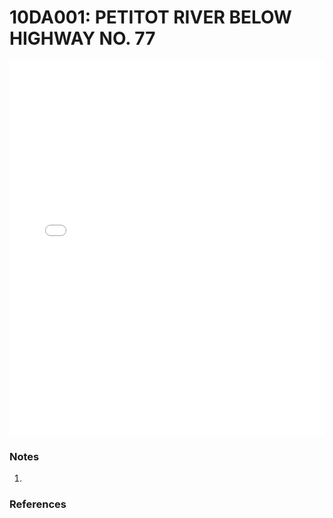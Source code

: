 # 10DA001: PETITOT RIVER BELOW HIGHWAY NO. 77

<iframe src="/_static/stations/10DA001_fdc.html" width="100%" height="600" frameborder="0"></iframe>

### Notes
1. 

### References

